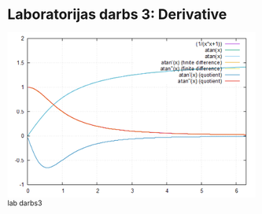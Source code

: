 # Laboratorijas darbs 3: Derivative

![test](https://github.com/atrkv/RTR105/blob/main/labd/lab3/derivative.png)
lab darbs3
